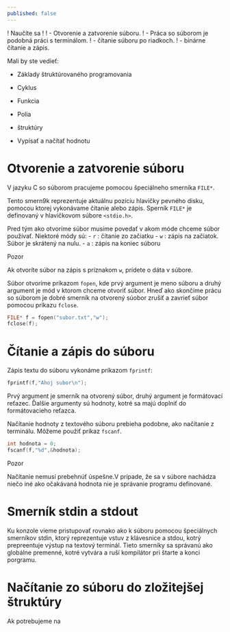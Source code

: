 ```yaml
---
published: false
---
```


! Naučíte sa
!
! - Otvorenie a zatvorenie súboru.
! - Práca so súborom je podobná práci s terminálom.
! - čítanie súboru po riadkoch.
! - binárne čítanie a zápis.


Mali by ste vedieť:

  - Základy štruktúrovaného programovania

  - Cyklus

  - Funkcia

  - Polia

  - štruktúry

  - Vypísať a načítať hodnotu




# Otvorenie a zatvorenie súboru

V jazyku C so súborom pracujeme pomocou špeciálneho smerníka `FILE*`.

Tento smern9k reprezentuje aktuálnu pozíciu hlavičky pevného disku,
pomocou ktorej vykonávame čítanie alebo zápis. Sperník `FILE*` je
definovaný v hlavičkovom súbore `<stdio.h>`.

Pred tým ako otvoríme súbor musíme povedať v akom móde chceme súbor
používať. Niektoré módy sú: - `r` : čítanie zo začiatku - `w` : zápis
na začiatok. Súbor je skrátený na nulu. - `a` : zápis na koniec súboru

<div class="warning">

<div class="title">

Pozor

</div>

Ak otvoríte súbor na zápis s príznakom `w`, prídete o dáta v súbore.

</div>

Súbor otvoríme príkazom `fopen`, kde prvý argument je meno súboru a
druhý argument je mód v ktorom chceme otvoriť súbor. Hneď ako skončíme
prácu so súborom je dobré smerník na otvorený súobor zrušiť a zavrieť
súbor pomocou príkazu `fclose`.

``` c
FILE* f = fopen("subor.txt","w");
fclose(f);
```

# Čítanie a zápis do súboru

Zápis textu do súboru vykonáme príkazom `fprintf`:

``` c
fprintf(f,"Ahoj subor\n");
```

Prvý argument je smerník na otvorený súbor, druhý argument je
formátovací reťazec. Ďalšie argumenty sú hodnoty, kotré sa majú
doplniť do formátovacieho reťazca.

Načítanie hodnoty z textového súboru prebieha podobne, ako načítanie z
terminálu. Môžeme použiť príkaz `fscanf`.

``` c
int hodnota = 0;
fscanf(f,"%d",&hodnota);
```

<div class="warning">

<div class="title">

Pozor

</div>

Načítanie nemusí prebehnúť úspešne.V prípade, že sa v súbore nachádza
niečo iné ako očakávaná hodnota nie je správanie programu definované.

</div>

# Smerník stdin a stdout

Ku konzole vieme pristupovať rovnako ako k súboru pomocou špeciálnych
smerníkov stdin, ktorý reprezentuje vstuv z klávesnice a stdou, kotrý
prepreentuje výstup na textový terminál. Tieto smerníky sa správanú ako
globálne premenné, kotré vytvára a ruší kompilátor pri štarte a konci
porgramu.

# Načítanie zo súboru do zložitejšej štruktúry

Ak potrebujeme na
